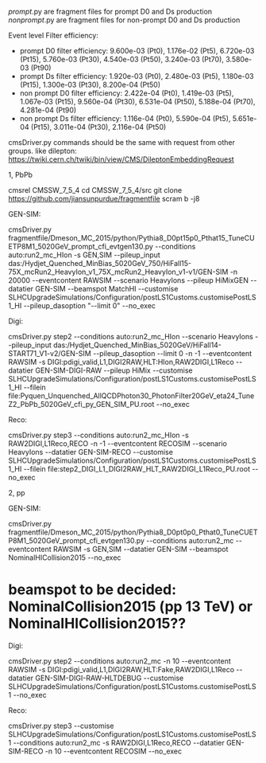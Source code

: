 *_prompt_*.py are fragment files for prompt D0 and Ds production
*_nonprompt_*.py are fragment files for non-prompt D0 and Ds production

Event level Filter efficiency:
- prompt D0 filter efficiency: 9.600e-03 (Pt0), 1.176e-02 (Pt5), 6.720e-03 (Pt15), 5.760e-03 (Pt30), 4.540e-03 (Pt50), 3.240e-03 (Pt70), 3.580e-03 (Pt90)
- prompt Ds filter efficiency: 1.920e-03 (Pt0), 2.480e-03 (Pt5), 1.180e-03 (Pt15), 1.300e-03 (Pt30), 8.200e-04 (Pt50)
- non prompt D0 filter efficiency: 2.422e-04 (Pt0), 1.419e-03 (Pt5), 1.067e-03 (Pt15), 9.560e-04 (Pt30), 6.531e-04 (Pt50), 5.188e-04 (Pt70), 4.281e-04 (Pt90)
- non prompt Ds filter efficiency: 1.116e-04 (Pt0), 5.590e-04 (Pt5), 5.651e-04 (Pt15), 3.011e-04 (Pt30), 2.116e-04 (Pt50)


cmsDriver.py commands should be the same with request from other groups. like dilepton: https://twiki.cern.ch/twiki/bin/view/CMS/DileptonEmbeddingRequest

1, PbPb

cmsrel CMSSW_7_5_4
cd CMSSW_7_5_4/src
git clone https://github.com/jiansunpurdue/fragmentfile
scram b -j8


GEN-SIM:

cmsDriver.py fragmentfile/Dmeson_MC_2015/python/Pythia8_D0pt15p0_Pthat15_TuneCUETP8M1_5020GeV_prompt_cfi_evtgen130.py --conditions auto:run2_mc_HIon -s GEN,SIM --pileup_input das:/Hydjet_Quenched_MinBias_5020GeV_750/HiFall15-75X_mcRun2_HeavyIon_v1_75X_mcRun2_HeavyIon_v1-v1/GEN-SIM -n 20000 --eventcontent RAWSIM --scenario HeavyIons --pileup HiMixGEN --datatier GEN-SIM --beamspot MatchHI --customise SLHCUpgradeSimulations/Configuration/postLS1Customs.customisePostLS1_HI --pileup_dasoption "--limit 0" --no_exec

Digi:

cmsDriver.py step2 --conditions auto:run2_mc_HIon --scenario HeavyIons --pileup_input das:/Hydjet_Quenched_MinBias_5020GeV/HiFall14-START71_V1-v2/GEN-SIM --pileup_dasoption --limit 0 -n -1 --eventcontent RAWSIM -s DIGI:pdigi_valid,L1,DIGI2RAW,HLT:HIon,RAW2DIGI,L1Reco --datatier GEN-SIM-DIGI-RAW --pileup HiMix --customise SLHCUpgradeSimulations/Configuration/postLS1Customs.customisePostLS1_HI --filein file:Pyquen_Unquenched_AllQCDPhoton30_PhotonFilter20GeV_eta24_TuneZ2_PbPb_5020GeV_cfi_py_GEN_SIM_PU.root --no_exec

Reco:

cmsDriver.py step3 --conditions auto:run2_mc_HIon -s RAW2DIGI,L1Reco,RECO -n -1 --eventcontent RECOSIM --scenario HeavyIons --datatier GEN-SIM-RECO --customise SLHCUpgradeSimulations/Configuration/postLS1Customs.customisePostLS1_HI --filein file:step2_DIGI_L1_DIGI2RAW_HLT_RAW2DIGI_L1Reco_PU.root --no_exec


2, pp

GEN-SIM:

cmsDriver.py fragmentfile/Dmeson_MC_2015/python/Pythia8_D0pt0p0_Pthat0_TuneCUETP8M1_5020GeV_prompt_cfi_evtgen130.py --conditions auto:run2_mc --eventcontent RAWSIM -s GEN,SIM --datatier GEN-SIM --beamspot NominalHICollision2015 --no_exec

# beamspot to be decided: NominalCollision2015 (pp 13 TeV) or NominalHICollision2015??

Digi:

cmsDriver.py step2 --conditions auto:run2_mc -n 10 --eventcontent RAWSIM -s DIGI:pdigi_valid,L1,DIGI2RAW,HLT:Fake,RAW2DIGI,L1Reco --datatier GEN-SIM-DIGI-RAW-HLTDEBUG --customise SLHCUpgradeSimulations/Configuration/postLS1Customs.customisePostLS1 --no_exec

Reco:

cmsDriver.py step3 --customise SLHCUpgradeSimulations/Configuration/postLS1Customs.customisePostLS1 --conditions auto:run2_mc -s RAW2DIGI,L1Reco,RECO --datatier GEN-SIM-RECO -n 10 --eventcontent RECOSIM --no_exec
